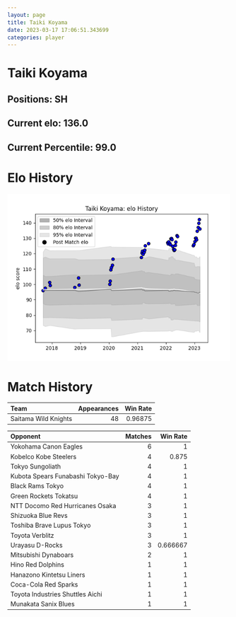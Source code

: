 ```yaml
---  
layout: page  
title: Taiki Koyama  
date: 2023-03-17 17:06:51.343699  
categories: player  
---
```

# Taiki Koyama

## Positions: SH

## Current elo: 136.0

## Current Percentile: 99.0

# Elo History


![elo history](history_TaikiKoyama.png)
# Match History


| Team                 |   Appearances |   Win Rate |
|:---------------------|--------------:|-----------:|
| Saitama Wild Knights |            48 |    0.96875 |

| Opponent                          |   Matches |   Win Rate |
|:----------------------------------|----------:|-----------:|
| Yokohama Canon Eagles             |         6 |   1        |
| Kobelco Kobe Steelers             |         4 |   0.875    |
| Tokyo Sungoliath                  |         4 |   1        |
| Kubota Spears Funabashi Tokyo-Bay |         4 |   1        |
| Black Rams Tokyo                  |         4 |   1        |
| Green Rockets Tokatsu             |         4 |   1        |
| NTT Docomo Red Hurricanes Osaka   |         3 |   1        |
| Shizuoka Blue Revs                |         3 |   1        |
| Toshiba Brave Lupus Tokyo         |         3 |   1        |
| Toyota Verblitz                   |         3 |   1        |
| Urayasu D-Rocks                   |         3 |   0.666667 |
| Mitsubishi Dynaboars              |         2 |   1        |
| Hino Red Dolphins                 |         1 |   1        |
| Hanazono Kintetsu Liners          |         1 |   1        |
| Coca-Cola Red Sparks              |         1 |   1        |
| Toyota Industries Shuttles Aichi  |         1 |   1        |
| Munakata Sanix Blues              |         1 |   1        |